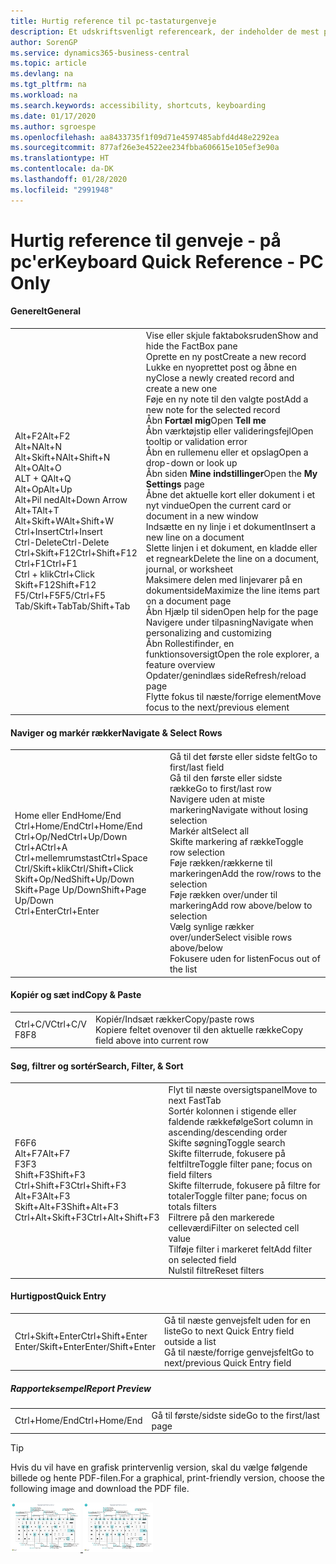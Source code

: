 ```yaml
---
title: Hurtig reference til pc-tastaturgenveje
description: Et udskriftsvenligt referenceark, der indeholder de mest populære tastaturgenveje for pc-brugere.
author: SorenGP
ms.service: dynamics365-business-central
ms.topic: article
ms.devlang: na
ms.tgt_pltfrm: na
ms.workload: na
ms.search.keywords: accessibility, shortcuts, keyboarding
ms.date: 01/17/2020
ms.author: sgroespe
ms.openlocfilehash: aa8433735f1f09d71e4597485abfd4d48e2292ea
ms.sourcegitcommit: 877af26e3e4522ee234fbba606615e105ef3e90a
ms.translationtype: HT
ms.contentlocale: da-DK
ms.lasthandoff: 01/28/2020
ms.locfileid: "2991948"
---
```

# <a name="keyboard-quick-reference---pc-only"></a><span data-ttu-id="c5458-103">Hurtig reference til genveje - på pc'er</span><span class="sxs-lookup"><span data-stu-id="c5458-103">Keyboard Quick Reference - PC Only</span></span>

#### <a name="general"></a><span data-ttu-id="c5458-104">Generelt</span><span class="sxs-lookup"><span data-stu-id="c5458-104">General</span></span>
|||  
|-|-|
|<span data-ttu-id="c5458-105">Alt+F2</span><span class="sxs-lookup"><span data-stu-id="c5458-105">Alt+F2</span></span><br /><span data-ttu-id="c5458-106">Alt+N</span><span class="sxs-lookup"><span data-stu-id="c5458-106">Alt+N</span></span><br /><span data-ttu-id="c5458-107">Alt+Skift+N</span><span class="sxs-lookup"><span data-stu-id="c5458-107">Alt+Shift+N</span></span><br /><span data-ttu-id="c5458-108">Alt+O</span><span class="sxs-lookup"><span data-stu-id="c5458-108">Alt+O</span></span><br /><span data-ttu-id="c5458-109">ALT + Q</span><span class="sxs-lookup"><span data-stu-id="c5458-109">Alt+Q</span></span><br /><span data-ttu-id="c5458-110">Alt+Op</span><span class="sxs-lookup"><span data-stu-id="c5458-110">Alt+Up</span></span><br /><span data-ttu-id="c5458-111">Alt+Pil ned</span><span class="sxs-lookup"><span data-stu-id="c5458-111">Alt+Down Arrow</span></span><br /><span data-ttu-id="c5458-112">Alt+T</span><span class="sxs-lookup"><span data-stu-id="c5458-112">Alt+T</span></span><br /><span data-ttu-id="c5458-113">Alt+Skift+W</span><span class="sxs-lookup"><span data-stu-id="c5458-113">Alt+Shift+W</span></span><br /><span data-ttu-id="c5458-114">Ctrl+Insert</span><span class="sxs-lookup"><span data-stu-id="c5458-114">Ctrl+Insert</span></span><br /><span data-ttu-id="c5458-115">Ctrl-Delete</span><span class="sxs-lookup"><span data-stu-id="c5458-115">Ctrl-Delete</span></span><br /><span data-ttu-id="c5458-116">Ctrl+Skift+F12</span><span class="sxs-lookup"><span data-stu-id="c5458-116">Ctrl+Shift+F12</span></span><br /><span data-ttu-id="c5458-117">Ctrl+F1</span><span class="sxs-lookup"><span data-stu-id="c5458-117">Ctrl+F1</span></span><br /><span data-ttu-id="c5458-118">Ctrl + klik</span><span class="sxs-lookup"><span data-stu-id="c5458-118">Ctrl+Click</span></span><br /><span data-ttu-id="c5458-119">Skift+F12</span><span class="sxs-lookup"><span data-stu-id="c5458-119">Shift+F12</span></span><br /><span data-ttu-id="c5458-120">F5/Ctrl+F5</span><span class="sxs-lookup"><span data-stu-id="c5458-120">F5/Ctrl+F5</span></span><br /><span data-ttu-id="c5458-121">Tab/Skift+Tab</span><span class="sxs-lookup"><span data-stu-id="c5458-121">Tab/Shift+Tab</span></span><br />|<span data-ttu-id="c5458-122">Vise eller skjule faktaboksruden</span><span class="sxs-lookup"><span data-stu-id="c5458-122">Show and hide the FactBox pane</span></span><br /><span data-ttu-id="c5458-123">Oprette en ny post</span><span class="sxs-lookup"><span data-stu-id="c5458-123">Create a new record</span></span><br /><span data-ttu-id="c5458-124">Lukke en nyoprettet post og åbne en ny</span><span class="sxs-lookup"><span data-stu-id="c5458-124">Close a newly created record and create a new one</span></span><br /><span data-ttu-id="c5458-125">Føje en ny note til den valgte post</span><span class="sxs-lookup"><span data-stu-id="c5458-125">Add a new note for the selected record</span></span><br /><span data-ttu-id="c5458-126">Åbn **Fortæl mig**</span><span class="sxs-lookup"><span data-stu-id="c5458-126">Open **Tell me**</span></span><br /><span data-ttu-id="c5458-127">Åbn værktøjstip eller valideringsfejl</span><span class="sxs-lookup"><span data-stu-id="c5458-127">Open tooltip or validation error</span></span><br /><span data-ttu-id="c5458-128">Åbn en rullemenu eller et opslag</span><span class="sxs-lookup"><span data-stu-id="c5458-128">Open a drop-down or look up</span></span><br /><span data-ttu-id="c5458-129">Åbn siden **Mine indstillinger**</span><span class="sxs-lookup"><span data-stu-id="c5458-129">Open the **My Settings** page</span></span><br /><span data-ttu-id="c5458-130">Åbne det aktuelle kort eller dokument i et nyt vindue</span><span class="sxs-lookup"><span data-stu-id="c5458-130">Open the current card or document in a new window</span></span><br /><span data-ttu-id="c5458-131">Indsætte en ny linje i et dokument</span><span class="sxs-lookup"><span data-stu-id="c5458-131">Insert a new line on a document</span></span><br /><span data-ttu-id="c5458-132">Slette linjen i et dokument, en kladde eller et regneark</span><span class="sxs-lookup"><span data-stu-id="c5458-132">Delete the line on a document, journal, or worksheet</span></span><br /><span data-ttu-id="c5458-133">Maksimere delen med linjevarer på en dokumentside</span><span class="sxs-lookup"><span data-stu-id="c5458-133">Maximize the line items part on a document page</span></span><br /><span data-ttu-id="c5458-134">Åbn Hjælp til siden</span><span class="sxs-lookup"><span data-stu-id="c5458-134">Open help for the page</span></span><br /><span data-ttu-id="c5458-135">Navigere under tilpasning</span><span class="sxs-lookup"><span data-stu-id="c5458-135">Navigate when personalizing and customizing</span></span><br /><span data-ttu-id="c5458-136">Åbn Rollestifinder, en funktionsoversigt</span><span class="sxs-lookup"><span data-stu-id="c5458-136">Open the role explorer, a feature overview</span></span><br /><span data-ttu-id="c5458-137">Opdater/genindlæs side</span><span class="sxs-lookup"><span data-stu-id="c5458-137">Refresh/reload page</span></span><br /><span data-ttu-id="c5458-138">Flytte fokus til næste/forrige element</span><span class="sxs-lookup"><span data-stu-id="c5458-138">Move focus to the next/previous element</span></span>|

#### <a name="navigate--select-rows"></a><span data-ttu-id="c5458-139">Naviger og markér rækker</span><span class="sxs-lookup"><span data-stu-id="c5458-139">Navigate & Select Rows</span></span>
|||
|-|-|
|<span data-ttu-id="c5458-140">Home eller End</span><span class="sxs-lookup"><span data-stu-id="c5458-140">Home/End</span></span><br /><span data-ttu-id="c5458-141">Ctrl+Home/End</span><span class="sxs-lookup"><span data-stu-id="c5458-141">Ctrl+Home/End</span></span> <br /><span data-ttu-id="c5458-142">Ctrl+Op/Ned</span><span class="sxs-lookup"><span data-stu-id="c5458-142">Ctrl+Up/Down</span></span><br /><span data-ttu-id="c5458-143">Ctrl+A</span><span class="sxs-lookup"><span data-stu-id="c5458-143">Ctrl+A</span></span> <br /><span data-ttu-id="c5458-144">Ctrl+mellemrumstast</span><span class="sxs-lookup"><span data-stu-id="c5458-144">Ctrl+Space</span></span><br /><span data-ttu-id="c5458-145">Ctrl/Skift+klik</span><span class="sxs-lookup"><span data-stu-id="c5458-145">Ctrl/Shift+Click</span></span><br /><span data-ttu-id="c5458-146">Skift+Op/Ned</span><span class="sxs-lookup"><span data-stu-id="c5458-146">Shift+Up/Down</span></span><br /><span data-ttu-id="c5458-147">Skift+Page Up/Down</span><span class="sxs-lookup"><span data-stu-id="c5458-147">Shift+Page Up/Down</span></span><br /><span data-ttu-id="c5458-148">Ctrl+Enter</span><span class="sxs-lookup"><span data-stu-id="c5458-148">Ctrl+Enter</span></span>|<span data-ttu-id="c5458-149">Gå til det første eller sidste felt</span><span class="sxs-lookup"><span data-stu-id="c5458-149">Go to first/last field</span></span><br /><span data-ttu-id="c5458-150">Gå til den første eller sidste række</span><span class="sxs-lookup"><span data-stu-id="c5458-150">Go to first/last row</span></span><br /><span data-ttu-id="c5458-151">Navigere uden at miste markering</span><span class="sxs-lookup"><span data-stu-id="c5458-151">Navigate without losing selection</span></span><br /><span data-ttu-id="c5458-152">Markér alt</span><span class="sxs-lookup"><span data-stu-id="c5458-152">Select all</span></span><br /><span data-ttu-id="c5458-153">Skifte markering af række</span><span class="sxs-lookup"><span data-stu-id="c5458-153">Toggle row selection</span></span><br /> <span data-ttu-id="c5458-154">Føje rækken/rækkerne til markeringen</span><span class="sxs-lookup"><span data-stu-id="c5458-154">Add the row/rows to the selection</span></span><br /><span data-ttu-id="c5458-155">Føje rækken over/under til markering</span><span class="sxs-lookup"><span data-stu-id="c5458-155">Add row above/below to selection</span></span><br /><span data-ttu-id="c5458-156">Vælg synlige rækker over/under</span><span class="sxs-lookup"><span data-stu-id="c5458-156">Select visible rows above/below</span></span> <br /><span data-ttu-id="c5458-157">Fokusere uden for listen</span><span class="sxs-lookup"><span data-stu-id="c5458-157">Focus out of the list</span></span>|

#### <a name="copy--paste"></a><span data-ttu-id="c5458-158">Kopiér og sæt ind</span><span class="sxs-lookup"><span data-stu-id="c5458-158">Copy & Paste</span></span>
|||
|-|-|
|<span data-ttu-id="c5458-159">Ctrl+C/V</span><span class="sxs-lookup"><span data-stu-id="c5458-159">Ctrl+C/V</span></span><br /><span data-ttu-id="c5458-160">F8</span><span class="sxs-lookup"><span data-stu-id="c5458-160">F8</span></span>|<span data-ttu-id="c5458-161">Kopiér/Indsæt rækker</span><span class="sxs-lookup"><span data-stu-id="c5458-161">Copy/paste rows</span></span><br /><span data-ttu-id="c5458-162">Kopiere feltet ovenover til den aktuelle række</span><span class="sxs-lookup"><span data-stu-id="c5458-162">Copy field above into current row</span></span>|

#### <a name="search-filter--sort"></a><span data-ttu-id="c5458-163">Søg, filtrer og sortér</span><span class="sxs-lookup"><span data-stu-id="c5458-163">Search, Filter, & Sort</span></span>
|||
|-|-|
|<span data-ttu-id="c5458-164">F6</span><span class="sxs-lookup"><span data-stu-id="c5458-164">F6</span></span><br /><span data-ttu-id="c5458-165">Alt+F7</span><span class="sxs-lookup"><span data-stu-id="c5458-165">Alt+F7</span></span><br /><span data-ttu-id="c5458-166">F3</span><span class="sxs-lookup"><span data-stu-id="c5458-166">F3</span></span><br /><span data-ttu-id="c5458-167">Shift+F3</span><span class="sxs-lookup"><span data-stu-id="c5458-167">Shift+F3</span></span><br /><span data-ttu-id="c5458-168">Ctrl+Shift+F3</span><span class="sxs-lookup"><span data-stu-id="c5458-168">Ctrl+Shift+F3</span></span><br /><span data-ttu-id="c5458-169">Alt+F3</span><span class="sxs-lookup"><span data-stu-id="c5458-169">Alt+F3</span></span><br /><span data-ttu-id="c5458-170">Skift+Alt+F3</span><span class="sxs-lookup"><span data-stu-id="c5458-170">Shift+Alt+F3</span></span><br /><span data-ttu-id="c5458-171">Ctrl+Alt+Skift+F3</span><span class="sxs-lookup"><span data-stu-id="c5458-171">Ctrl+Alt+Shift+F3</span></span>|<span data-ttu-id="c5458-172">Flyt til næste oversigtspanel</span><span class="sxs-lookup"><span data-stu-id="c5458-172">Move to next FastTab</span></span><br /><span data-ttu-id="c5458-173">Sortér kolonnen i stigende eller faldende rækkefølge</span><span class="sxs-lookup"><span data-stu-id="c5458-173">Sort column in ascending/descending order</span></span><br /><span data-ttu-id="c5458-174">Skifte søgning</span><span class="sxs-lookup"><span data-stu-id="c5458-174">Toggle search</span></span><br /><span data-ttu-id="c5458-175">Skifte filterrude, fokusere på feltfiltre</span><span class="sxs-lookup"><span data-stu-id="c5458-175">Toggle filter pane; focus on field filters</span></span><br /><span data-ttu-id="c5458-176">Skifte filterrude, fokusere på filtre for totaler</span><span class="sxs-lookup"><span data-stu-id="c5458-176">Toggle filter pane; focus on totals filters</span></span><br /><span data-ttu-id="c5458-177">Filtrere på den markerede celleværdi</span><span class="sxs-lookup"><span data-stu-id="c5458-177">Filter on selected cell value</span></span><br /><span data-ttu-id="c5458-178">Tilføje filter i markeret felt</span><span class="sxs-lookup"><span data-stu-id="c5458-178">Add filter on selected field</span></span><br /><span data-ttu-id="c5458-179">Nulstil filtre</span><span class="sxs-lookup"><span data-stu-id="c5458-179">Reset filters</span></span>|

#### <a name="quick-entry"></a><span data-ttu-id="c5458-180">Hurtigpost</span><span class="sxs-lookup"><span data-stu-id="c5458-180">Quick Entry</span></span>
|||
|-|-|
|<span data-ttu-id="c5458-181">Ctrl+Skift+Enter</span><span class="sxs-lookup"><span data-stu-id="c5458-181">Ctrl+Shift+Enter</span></span><br /><span data-ttu-id="c5458-182">Enter/Skift+Enter</span><span class="sxs-lookup"><span data-stu-id="c5458-182">Enter/Shift+Enter</span></span>|<span data-ttu-id="c5458-183">Gå til næste genvejsfelt uden for en liste</span><span class="sxs-lookup"><span data-stu-id="c5458-183">Go to next Quick Entry field outside a list</span></span><br /><span data-ttu-id="c5458-184">Gå til næste/forrige genvejsfelt</span><span class="sxs-lookup"><span data-stu-id="c5458-184">Go to next/previous Quick Entry field</span></span>|


##### <a name="report-preview"></a><span data-ttu-id="c5458-185">Rapporteksempel</span><span class="sxs-lookup"><span data-stu-id="c5458-185">Report Preview</span></span>
|||
|-|-|
|<span data-ttu-id="c5458-186">Ctrl+Home/End</span><span class="sxs-lookup"><span data-stu-id="c5458-186">Ctrl+Home/End</span></span>|<span data-ttu-id="c5458-187">Gå til første/sidste side</span><span class="sxs-lookup"><span data-stu-id="c5458-187">Go to the first/last page</span></span>|

> [!TIP]
> <span data-ttu-id="c5458-188">Hvis du vil have en grafisk printervenlig version, skal du vælge følgende billede og hente PDF-filen.</span><span class="sxs-lookup"><span data-stu-id="c5458-188">For a graphical, print-friendly version, choose the following image and download the PDF file.</span></span>
>
> <span data-ttu-id="c5458-189">[ ![](media/keyboard_shortcut_inline.png) ](media/keyboard_shortcuts.pdf)</span><span class="sxs-lookup"><span data-stu-id="c5458-189">[ ![](media/keyboard_shortcut_inline.png) ](media/keyboard_shortcuts.pdf)</span></span>
